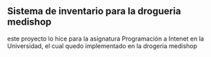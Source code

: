 ## Sistema de inventario para la drogueria medishop
este proyecto lo hice para la asignatura Programación a Intenet en la Universidad, el cual quedo implementado en la drogeria medishop 

